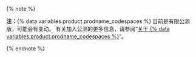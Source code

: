 {% note %}

**注：**{% data variables.product.prodname_codespaces %} 目前是有限公测版，可能会有变动。 有关加入公测的更多信息，请参阅“[关于 {% data variables.product.prodname_codespaces %}](/github/developing-online-with-codespaces/about-codespaces#joining-the-beta)”。

{% endnote %}
